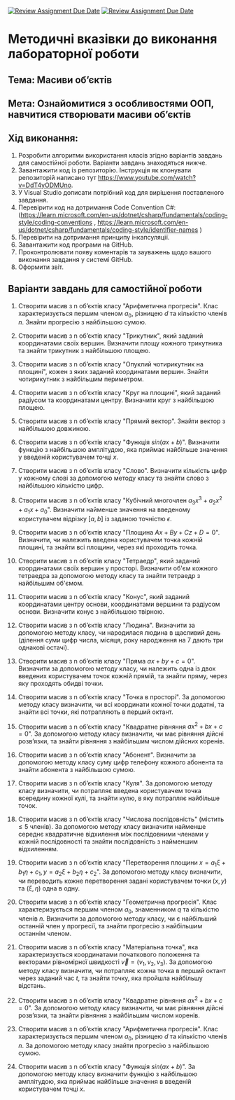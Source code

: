 [![Review Assignment Due Date](https://classroom.github.com/assets/deadline-readme-button-22041afd0340ce965d47ae6ef1cefeee28c7c493a6346c4f15d667ab976d596c.svg)](https://classroom.github.com/a/EBr0CZ_K)
[![Review Assignment Due Date](https://classroom.github.com/assets/deadline-readme-button-22041afd0340ce965d47ae6ef1cefeee28c7c493a6346c4f15d667ab976d596c.svg)](https://classroom.github.com/a/wgWXpqsn)
# Методичні вказівки до виконання лабораторної роботи
## Тема: Масиви об’єктів
## Мета: Ознайомитися з особливостями ООП, навчитися створювати масиви об’єктів

## Хід виконання:
1.	Розробити алгоритми використання класів згідно варіантів завдань для самостійної роботи. Варіанти завдань знаходяться нижче.
2.	Завантажити код із репозиторію. Інструкція як клонувати репозиторій написано тут https://www.youtube.com/watch?v=DdT4yODMUno.
3.	У Visual Studio дописати потрібний код для вирішення поставленого завдання. 
4.	Перевірити код на дотримання Code Convention C#:
 (https://learn.microsoft.com/en-us/dotnet/csharp/fundamentals/coding-style/coding-conventions , https://learn.microsoft.com/en-us/dotnet/csharp/fundamentals/coding-style/identifier-names )
5.	Перевірити на дотримання принципу інкапсуляції.
6.	Завантажити код програми на GitHub.
7.	Проконтролювати появу коментарів та зауважень щодо вашого виконання завдання у системі GitHub.
8.	Оформити звіт.

   
## Варіанти завдань для самостійної роботи

1. Створити масив з n об’єктів класу "Арифметична прогресія". Клас характеризується першим членом $a_0$, різницею $d$ та кількістю членів $n$. Знайти прогресію з найбільшою сумою.

2. Створити масив з n об’єктів класу "Трикутник", який заданий координатами своїх вершин. Визначити площу кожного трикутника та знайти трикутник з найбільшою площею.

3. Створити масив з n об’єктів класу "Опуклий чотирикутник на площині", кожен з яких заданий координатами вершин. Знайти чотирикутник з найбільшим периметром.

4. Створити масив з n об’єктів класу "Круг на площині", який заданий радіусом та координатами центру. Визначити круг з найбільшою площею.

5. Створити масив з n об’єктів класу "Прямий вектор". Знайти вектор з найбільшою довжиною.

6. Створити масив з n об’єктів класу "Функція $sin(a x + b)$". Визначити функцію з найбільшою амплітудою, яка приймає найбільше значення у введеній користувачем точці $x$.

7. Створити масив з n об’єктів класу "Слово". Визначити кількість цифр у кожному слові за допомогою методу класу та знайти слово з найбільшою кількістю цифр.

8. Створити масив з n об’єктів класу "Кубічний многочлен $a_3 x^3 + a_2 x^2 + a_1 x + a_0$". Визначити найменше значення на введеному користувачем відрізку $[a, b]$ із заданою точністю $\epsilon$.

9. Створити масив з n об’єктів класу "Площина $A x + B y + C z + D = 0$". Визначити, чи належить введена користувачем точка кожній площині, та знайти всі площини, через які проходить точка.

10. Створити масив з n об’єктів класу "Тетраедр", який заданий координатами своїх вершин у просторі. Визначити об'єм кожного тетраедра за допомогою методу класу та знайти тетраедр з найбільшим об'ємом.

11. Створити масив з n об’єктів класу "Конус", який заданий координатами центру основи, координатами вершини та радіусом основи. Визначити конус з найбільшою твірною.

12. Створити масив з n об’єктів класу "Людина". Визначити за допомогою методу класу, чи народилася людина в щасливий день (ділення суми цифр числа, місяця, року народження на 7 дають три однакові остачі).

13. Створити масив з n об’єктів класу "Пряма $a x + b y + c = 0$". Визначити за допомогою методу класу, чи належить одна із двох введених користувачем точок кожній прямій, та знайти пряму, через яку проходять обидві точки.

14. Створити масив з n об’єктів класу "Точка в просторі". За допомогою методу класу визначити, чи всі координати кожної точки додатні, та знайти всі точки, які потрапляють в перший октант.

15. Створити масив з n об’єктів класу "Квадратне рівняння $a x^2 + b x + c = 0$". За допомогою методу класу визначити, чи має рівняння дійсні розв’язки, та знайти рівняння з найбільшим числом дійсних коренів.

16. Створити масив з n об’єктів класу "Абонент". Визначити за допомогою методу класу суму цифр телефону кожного абонента та знайти абонента з найбільшою сумою.

17. Створити масив з n об’єктів класу "Куля". За допомогою методу класу визначити, чи потрапляє введена користувачем точка всередину кожної кулі, та знайти кулю, в яку потрапляє найбільше точок.

18. Створити масив з n об’єктів класу "Числова послідовність" (містить $\leq 5$ членів). За допомогою методу класу визначити найменше середнє квадратичне відхилення між послідовними членами у кожній послідовності та знайти послідовність з найменшим відхиленням.

19. Створити масив з n об’єктів класу "Перетворення площини $x = a_1 \xi + b_1 \eta + c_1, y = a_2 \xi + b_2 \eta + c_2$". За допомогою методу класу визначити, чи переводить кожне перетворення задані користувачем точки $(x, y)$ та $( \xi , \eta )$ одна в одну.

20. Створити масив з n об’єктів класу "Геометрична прогресія". Клас характеризується першим членом $a_0$, знаменником $q$ та кількістю членів $n$. Визначити за допомогою методу класу, чи є найбільший останній член у прогресії, та знайти прогресію з найбільшим останнім членом.

21. Створити масив з n об’єктів класу "Матеріальна точка", яка характеризується координатами початкового положення та векторами рівномірної швидкості $\vec{v} = (v_1, v_2, v_3)$. За допомогою методу класу визначити, чи потрапляє кожна точка в перший октант через заданий час $t$, та знайти точку, яка пройшла найбільшу відстань.

22. Створити масив з n об’єктів класу "Квадратне рівняння $a x^2 + b x + c = 0$". За допомогою методу класу визначити, чи має рівняння дійсні розв’язки, та знайти рівняння з найбільшим числом коренів.

23. Створити масив з n об’єктів класу "Арифметична прогресія". Клас характеризується першим членом $a_0$, різницею $d$ та кількістю членів $n$. За допомогою методу класу знайти прогресію з найбільшою сумою.

24. Створити масив з n об’єктів класу "Функція $sin(a x + b)$". За допомогою методу класу визначити функцію з найбільшою амплітудою, яка приймає найбільше значення в введеній користувачем точці $x$.
